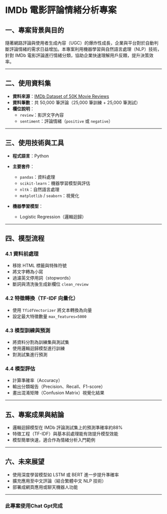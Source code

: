 # IMDb 電影評論情緒分析專案

## 一、專案背景與目的

隨著網路評論與使用者生成內容（UGC）的爆炸性成長，企業與平台對於自動判斷評論情緒的需求日益增加。本專案利用機器學習與自然語言處理（NLP）技術，針對 IMDb 電影評論進行情緒分類，協助企業快速理解用戶反饋，提升決策效率。

---

## 二、使用資料集

- **資料來源**：[IMDb Dataset of 50K Movie Reviews](https://www.kaggle.com/datasets/lakshmi25npathi/imdb-dataset-of-50k-movie-reviews)
- **資料筆數**：共 50,000 筆評論（25,000 筆訓練 + 25,000 筆測試）
- **欄位說明**：
  - `review`：影評文字內容
  - `sentiment`：評論情緒（`positive` 或 `negative`）

---

## 三、使用技術與工具

- **程式語言**：Python
- **主要套件**：
  - `pandas`：資料處理
  - `scikit-learn`：機器學習模型與評估
  - `nltk`：自然語言處理
  - `matplotlib` / `seaborn`：視覺化

- **機器學習模型**：
  - Logistic Regression（邏輯迴歸）

---

## 四、模型流程

### 4.1 資料前處理
- 移除 HTML 標籤與特殊符號
- 將文字轉為小寫
- 過濾英文停用詞（stopwords）
- 斷詞與清洗後生成新欄位 `clean_review`

### 4.2 特徵轉換（TF-IDF 向量化）
- 使用 `TfidfVectorizer` 將文本轉換為向量
- 設定最大特徵數量 `max_features=5000`

### 4.3 模型訓練與預測
- 將資料分割為訓練集與測試集
- 使用邏輯迴歸模型進行訓練
- 對測試集進行預測

### 4.4 模型評估
- 計算準確率（Accuracy）
- 輸出分類報告（Precision、Recall、F1-score）
- 畫出混淆矩陣（Confusion Matrix）視覺化結果

---

## 五、專案成果與結論

- 邏輯迴歸模型在 IMDb 評論測試集上的預測準確率約88%
- 特徵工程（TF-IDF）與基本前處理能有效提升模型效能
- 模型簡單快速，適合作為情緒分析入門範例

---

## 六、未來展望
- 使用深度學習模型如 LSTM 或 BERT 進一步提升準確率
- 擴充應用至中文評論（結合繁體中文 NLP 技術）
- 部署成網頁應用或聊天機器人功能

---

### 此專案使用Chat Gpt完成